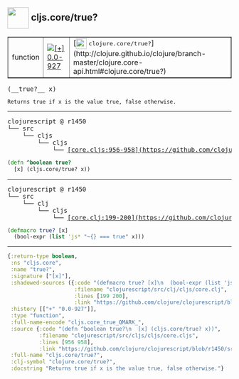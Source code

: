 ## <img width="48px" valign="middle" src="http://i.imgur.com/Hi20huC.png"> cljs.core/true?

 <table border="1">
<tr>
<td>function</td>
<td><a href="https://github.com/cljsinfo/api-refs/tree/0.0-927"><img valign="middle" alt="[+] 0.0-927" src="https://img.shields.io/badge/+-0.0--927-lightgrey.svg"></a> </td>
<td>
[<img height="24px" valign="middle" src="http://i.imgur.com/1GjPKvB.png"> <samp>clojure.core/true?</samp>](http://clojure.github.io/clojure/branch-master/clojure.core-api.html#clojure.core/true?)
</td>
</tr>
</table>

 <samp>
(__true?__ x)<br>
</samp>

```
Returns true if x is the value true, false otherwise.
```

---

 <pre>
clojurescript @ r1450
└── src
    └── cljs
        └── cljs
            └── <ins>[core.cljs:956-958](https://github.com/clojure/clojurescript/blob/r1450/src/cljs/cljs/core.cljs#L956-L958)</ins>
</pre>

```clj
(defn ^boolean true?
  [x] (cljs.core/true? x))
```


---

 <pre>
clojurescript @ r1450
└── src
    └── clj
        └── cljs
            └── <ins>[core.clj:199-200](https://github.com/clojure/clojurescript/blob/r1450/src/clj/cljs/core.clj#L199-L200)</ins>
</pre>

```clj
(defmacro true? [x]
  (bool-expr (list 'js* "~{} === true" x)))
```

---

```clj
{:return-type boolean,
 :ns "cljs.core",
 :name "true?",
 :signature ["[x]"],
 :shadowed-sources ({:code "(defmacro true? [x]\n  (bool-expr (list 'js* \"~{} === true\" x)))",
                     :filename "clojurescript/src/clj/cljs/core.clj",
                     :lines [199 200],
                     :link "https://github.com/clojure/clojurescript/blob/r1450/src/clj/cljs/core.clj#L199-L200"}),
 :history [["+" "0.0-927"]],
 :type "function",
 :full-name-encode "cljs.core_true_QMARK_",
 :source {:code "(defn ^boolean true?\n  [x] (cljs.core/true? x))",
          :filename "clojurescript/src/cljs/cljs/core.cljs",
          :lines [956 958],
          :link "https://github.com/clojure/clojurescript/blob/r1450/src/cljs/cljs/core.cljs#L956-L958"},
 :full-name "cljs.core/true?",
 :clj-symbol "clojure.core/true?",
 :docstring "Returns true if x is the value true, false otherwise."}

```
